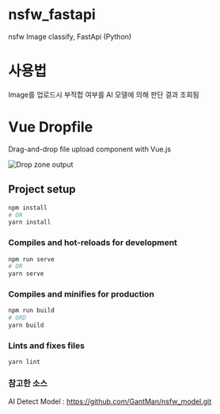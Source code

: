 # nsfw_fastapi

nsfw  Image  classify,  FastApi (Python)

# 사용법
Image를 업로드시 부적합 여부를 AI 모델에 의해 판단 결과 조회됨


# Vue Dropfile

Drag-and-drop file upload component with Vue.js

![Drop zone output](./dnd.gif)

## Project setup

```bash
npm install
# OR
yarn install
```

### Compiles and hot-reloads for development

```bash
npm run serve
# OR
yarn serve
```

### Compiles and minifies for production

```bash
npm run build
# ORD
yarn build
```

### Lints and fixes files

```
yarn lint
```

### 참고한 소스 
AI Detect Model : https://github.com/GantMan/nsfw_model.git
